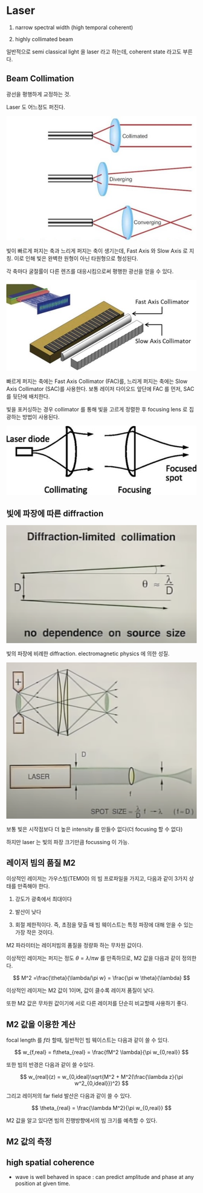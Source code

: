 # Laser

1. narrow spectral width (high temporal coherent)

2. highly collimated beam

일반적으로 semi classical light 을 laser 라고 하는데, coherent state 라고도 부른다.

## Beam Collimation

광선을 평행하게 교정하는 것. 

Laser 도 어느정도 퍼진다.

![collimated_beam](./img/collimated_beam.jpg)

빛이 빠르게 퍼지는 축과 느리게 퍼지는 축이 생기는데, Fast Axis 와 Slow Axis 로 지칭. 이로 인해 빛은 완벽한 원형이 아닌 타원형으로 형성된다.

각 축마다 굴절률이 다른 렌즈를 대응시킴으로써 평행한 광선을 얻을 수 있다. 

![axis_collimator.jpg](./img/axis_collimator.jpg)

빠르게 퍼지는 축에는 Fast Axis Collimator (FAC)를, 느리게 퍼지는 축에는 Slow Axis Collimator (SAC)를 사용한다. 보통 레이저 다이오드 앞단에 FAC 를 먼저, SAC 를 뒷단에 배치한다.

빛을 포커싱하는 경우 collimator 를 통해 빛을 고르게 정렬한 후 focusing lens 로 집광하는 방법이 사용된다.

![beam_focusing](./img/beam_focusing.jpg)

## 빛에 파장에 따른 diffraction

![diffraction_limited_collimation.png](./img/diffraction_limited_collimation.png)

빛의 파장에 비례한 diffraction. electromagnetic physics 에 의한 성질.

![beam_size.png](./img/beam_size.png)

보통 빛은 시작점보다 더 높은 intensity 를 만들수 없다(더 focusing 할 수 없다)

하지만 laser 는 빛의 파장 크기만큼 focussing 이 가능. 

## 레이저 빔의 품질 M2

이상적인 레이저는 가우스빔(TEM00) 의 빔 프로파일을 가지고, 다음과 같이 3가지 상태를 만족해야 한다.

1. 강도가 광축에서 최대이다

2. 발산이 낮다

3. 회절 제한적이다. 즉, 초점을 맞출 때 빔 웨이스트는 특정 파장에 대해 얻을 수 있는 가장 작은 것이다.

M2 파라미터는 레이저빔의 품질을 정량화 하는 무차원 값이다.

이상적인 레이저는 퍼지는 정도 $\theta = \lambda /\pi w$ 를 만족하므로, M2 값을 다음과 같이 정의한다.

$$
M^2 =\frac{\theta}{\lambda/\pi w} = \frac{\pi w \theta}{\lambda} 
$$

이상적인 레이저는 M2 값이 1이며, 값이 클수록 레이저 품질이 낮다. 

또한 M2 값은 무차원 값이기에 서로 다른 레이저를 단순히 비교할때 사용하기 좋다.

## M2 값을 이용한 계산

focal length 를 $f$라 할때, 일반적인 빔 웨이스트는 다음과 같이 쓸 수 있다.

$$
w_{f,real} = f\theta_{real} = \frac{fM^2 \lambda}{\pi w_{0,real}}
$$

또한 빔의 반경은 다음과 같이 쓸 수있다.

$$
w_{real}(z) = w_{0,ideal}\sqrt{M^2 + M^2(\frac{\lambda z}{\pi w^2_{0,ideal}})^2}
$$

그리고 레이저의 far field 발산은 다음과 같이 쓸 수 있다.

$$
\theta_{real} = \frac{\lambda M^2}{\pi w_{0,real}}
$$

M2 값을 알고 있다면 빔의 진행방향에서의 빔 크기를 예측할 수 있다.

## M2 값의 측정



## high spatial coherence

- wave is well behaved in space : can predict amplitude and phase at any position at given time.